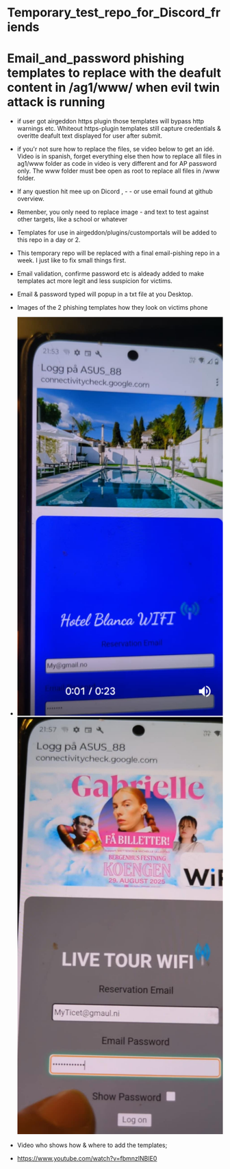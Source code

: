 # Temporary_test_repo_for_Discord_friends
# Email_and_password phishing templates to replace  with the deafult content in /ag1/www/ when evil twin attack is running
- if user got airgeddon https plugin those templates will bypass http warnings etc. Whiteout https-plugin templates still capture credentials & overitte deafult text displayed for user after submit.
- if you'r not sure how to replace the files, se video below to get an idé.
Video is in spanish, forget everything    else then how to replace all files in ag1/www folder as code in video is very different and for AP password only.
 The www folder must bee open as root to replace all files in /www folder.
- If any question hit mee up on Dicord , - - or use email found at github overview.
- Remenber, you only need to replace image - and text to test against other targets,    like a school or whatever
- Templates for use  in                airgeddon/plugins/customportals will be added to this repo in a day or 2.
- This temporary repo will be replaced with a final email-pishing repo in a week.
  I just like to fix small things first.
- Email validation, confirme password etc is aldeady added to make templates act more legit and less suspicion for victims.
- Email & password typed will popup in a  txt file at you Desktop.
- Images of the 2 phishing templates how they look on victims phone
- ![Hotel Image](hotel.jpeg)   ![Concert Image](concert.jpeg)

 - Video who shows how & where to add the templates;
- https://www.youtube.com/watch?v=fbmnzlNBIE0
